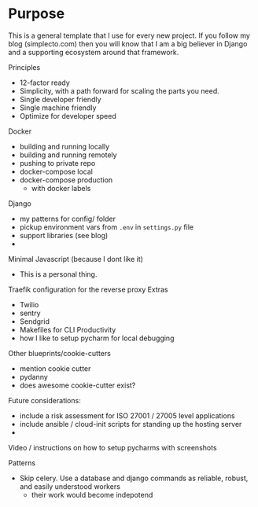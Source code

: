 # Purpose

This is a general template that I use for every new project.
If you follow my blog (simplecto.com) then you will know that
I am a big believer in Django and a supporting ecosystem around
that framework.

Principles
  * 12-factor ready
  * Simplicity, with a path forward for scaling the parts you need.
  * Single developer friendly
  * Single machine friendly
  * Optimize for developer speed

Docker
  * building and running locally
  * building and running remotely
  * pushing to private repo
  * docker-compose local
  * docker-compose production
    * with docker labels
    

Django
  * my patterns for config/ folder
  * pickup environment vars from `.env` in `settings.py` file
  * support libraries (see blog)
  * 

Minimal Javascript (because I dont like it)
  * This is a personal thing. 

Traefik configuration for the reverse proxy
Extras
  * Twilio
  * sentry
  * Sendgrid
  * Makefiles for CLI Productivity
  * how I like to setup pycharm for local debugging  
  
Other blueprints/cookie-cutters
  * mention cookie cutter
  * pydanny
  * does awesome cookie-cutter exist?
  
Future considerations:
  * include a risk assessment for ISO 27001 / 27005 level applications
  * include ansible / cloud-init scripts for standing up the hosting server
  * 
  
Video / instructions on how to setup pycharms with screenshots

Patterns

  * Skip celery. Use a database and django commands as reliable, robust, and easily understood workers
    * their work would become indepotend
    
  